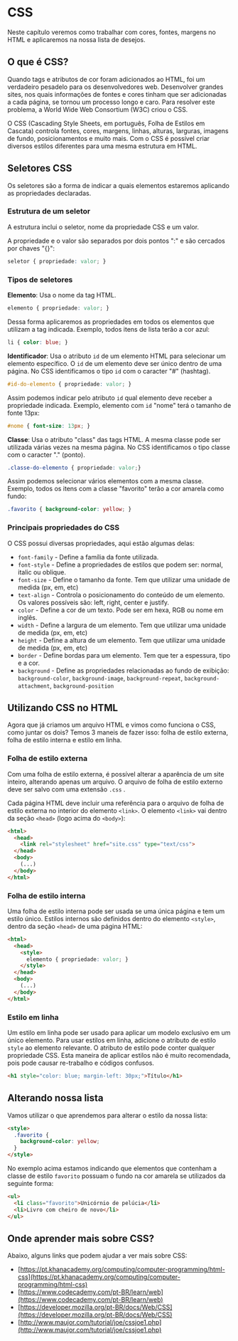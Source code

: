 # CSS

Neste capítulo veremos como trabalhar com cores, fontes, margens no HTML e
aplicaremos na nossa lista de desejos.

## O que é CSS?

Quando tags e atributos de cor foram adicionados ao HTML, foi um verdadeiro
pesadelo para os desenvolvedores web. Desenvolver grandes sites, nos quais
informações de fontes e cores tinham que ser adicionadas a cada página, se
tornou um processo longo e caro. Para resolver este problema, a World Wide Web
Consortium (W3C) criou o CSS.

O CSS (Cascading Style Sheets, em português, Folha de Estilos em Cascata)
controla fontes, cores, margens, linhas, alturas, larguras, imagens de fundo,
posicionamentos e muito mais. Com o CSS é possível criar diversos estilos
diferentes para uma mesma estrutura em HTML.

## Seletores CSS

Os seletores são a forma de indicar a quais elementos estaremos aplicando as
propriedades declaradas.

### Estrutura de um seletor

A estrutura inclui o seletor, nome da propriedade CSS e um valor.

A propriedade e o valor são separados por dois pontos ":" e são cercados por
chaves "{}":

```css
seletor { propriedade: valor; }
```

### Tipos de seletores

**Elemento**: Usa o nome da tag HTML.

```css
elemento { propriedade: valor; }
```

Dessa forma aplicaremos as propriedades em todos os elementos que utilizam a
tag indicada. Exemplo, todos itens de lista terão a cor azul:

```css
li { color: blue; }
```

**Identificador**: Usa o atributo `id` de um elemento HTML para selecionar um
elemento específico. O `id` de um elemento deve ser único dentro de uma página.
No CSS identificamos o tipo `id` com o caracter "#" (hashtag).

```css
#id-do-elemento { propriedade: valor; }
```

Assim podemos indicar pelo atributo `id` qual elemento deve receber a propriedade
indicada. Exemplo, elemento com `id` "nome" terá o tamanho de fonte 13px:

```css
#nome { font-size: 13px; }
```

**Classe**: Usa o atributo "class" das tags HTML. A mesma classe pode ser
utilizada várias vezes na mesma página. No CSS identificamos o tipo classe com
o caracter "." (ponto).

```css
.classe-do-elemento { propriedade: valor;}
```

Assim podemos selecionar vários elementos com a mesma classe. Exemplo, todos os
itens com a classe "favorito" terão a cor amarela como fundo:

```css
.favorito { background-color: yellow; }
```

### Principais propriedades do CSS

O CSS possui diversas propriedades, aqui estão algumas delas:

* `font-family` - Define a família da fonte utilizada.
* `font-style` - Define a propriedades de estilos que podem ser: normal,
  italic ou oblique.
* `font-size` - Define o tamanho da fonte. Tem que utilizar uma unidade de
  medida (px, em, etc)
* `text-align` - Controla o posicionamento do conteúdo de um elemento. Os
  valores possíveis são: left, right, center e justify.
* `color` - Define a cor de um texto. Pode ser em hexa, RGB ou nome em inglês.
* `width` - Define a largura de um elemento. Tem que utilizar uma unidade de
  medida (px, em, etc)
* `height` - Define a altura de um elemento. Tem que utilizar uma unidade de
  medida (px, em, etc)
* `border` - Define bordas para um elemento. Tem que ter a espessura, tipo e a
  cor.
* `background` - Define as propriedades relacionadas ao fundo de exibição:
  `background-color`, `background-image`, `background-repeat`,
  `background-attachment`, `background-position`

## Utilizando CSS no HTML

Agora que já criamos um arquivo HTML e vimos como funciona o CSS, como juntar
os dois? Temos 3 maneis de fazer isso: folha de estilo externa, folha de
estilo interna e estilo em linha.

### Folha de estilo externa

Com uma folha de estilo externa, é possível alterar a aparência de um site
inteiro, alterando apenas um arquivo. O arquivo de folha de estilo externo
deve ser salvo com uma extensão `.css` .

Cada página HTML deve incluir uma referência para o arquivo de folha de
estilo externa no interior do elemento `<link>`. O elemento `<link>` vai
dentro da seção `<head>` (logo acima do `<body>`):

```html
<html>
  <head>
    <link rel="stylesheet" href="site.css" type="text/css">
  </head>
  <body>
    (...)
  </body>
</html>
```

### Folha de estilo interna

Uma folha de estilo interna pode ser usada se uma única página e tem um
estilo único. Estilos internos são definidos dentro do elemento `<style>`,
dentro da seção `<head>` de uma página HTML:

```html
<html>
  <head>
    <style>
      elemento { propriedade: valor; }
    </style>
  </head>
  <body>
    (...)
  </body>
</html>
```

### Estilo em linha

Um estilo em linha pode ser usado para aplicar um modelo exclusivo em um
único elemento.
Para usar estilos em linha, adicione o atributo de estilo `style` ao
elemento relevante. O atributo de estilo pode conter qualquer propriedade CSS.
Esta maneira de aplicar estilos não é muito recomendada, pois pode causar
re-trabalho e códigos confusos.

```html
<h1 style="color: blue; margin-left: 30px;">Título</h1>
```

## Alterando nossa lista

Vamos utilizar o que aprendemos para alterar o estilo da nossa lista:

```html
<style>
  .favorito {
    background-color: yellow;
  }
</style>
```

No exemplo acima estamos indicando que elementos que contenham a classe de
estilo `favorito` possuam o fundo na cor amarela se utilizados da seguinte forma:

```html
<ul>
  <li class="favorito">Unicórnio de pelúcia</li>
  <li>Livro com cheiro de novo</li>
</ul>
```

## Onde aprender mais sobre CSS?

Abaixo, alguns links que podem ajudar a ver mais sobre CSS:

* [https://pt.khanacademy.org/computing/computer-programming/html-css](https://pt.khanacademy.org/computing/computer-programming/html-css)
* [https://www.codecademy.com/pt-BR/learn/web](https://www.codecademy.com/pt-BR/learn/web)
* [https://developer.mozilla.org/pt-BR/docs/Web/CSS](https://developer.mozilla.org/pt-BR/docs/Web/CSS)
* [http://www.maujor.com/tutorial/joe/cssjoe1.php](http://www.maujor.com/tutorial/joe/cssjoe1.php)
